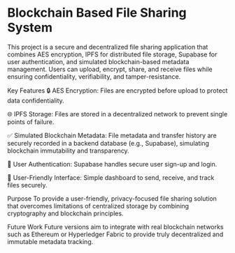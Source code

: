 # Blockchain Based File Sharing System

This project is a secure and decentralized file sharing application that combines AES encryption, IPFS for distributed file storage, Supabase for user authentication, and simulated blockchain-based metadata management. Users can upload, encrypt, share, and receive files while ensuring confidentiality, verifiability, and tamper-resistance.

Key Features
🔒 AES Encryption: Files are encrypted before upload to protect data confidentiality.

🌐 IPFS Storage: Files are stored in a decentralized network to prevent single points of failure.

✅ Simulated Blockchain Metadata: File metadata and transfer history are securely recorded in a backend database (e.g., Supabase), simulating blockchain immutability and transparency.

🔑 User Authentication: Supabase handles secure user sign-up and login.

📁 User-Friendly Interface: Simple dashboard to send, receive, and track files securely.

Purpose
To provide a user-friendly, privacy-focused file sharing solution that overcomes limitations of centralized storage by combining cryptography and blockchain principles.

Future Work
Future versions aim to integrate with real blockchain networks such as Ethereum or Hyperledger Fabric to provide truly decentralized and immutable metadata tracking.
